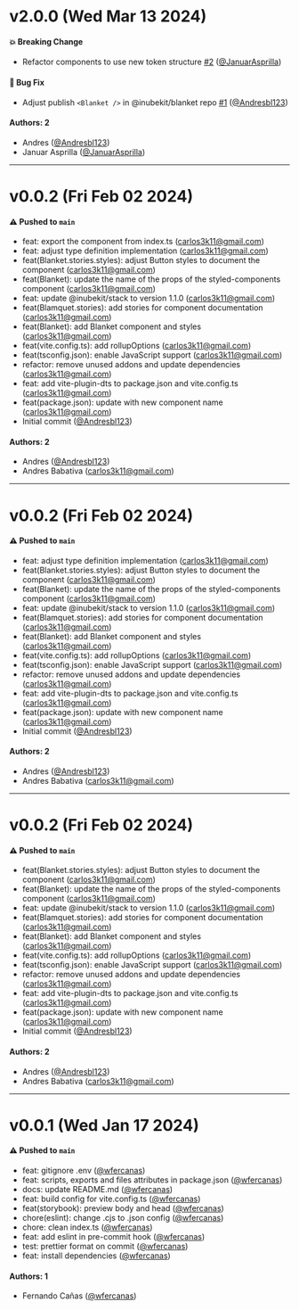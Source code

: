 # v2.0.0 (Wed Mar 13 2024)

#### 💥 Breaking Change

- Refactor components to use new token structure [#2](https://github.com/selsa-inube/inubekit-blanket/pull/2) ([@JanuarAsprilla](https://github.com/JanuarAsprilla))

#### 🐛 Bug Fix

- Adjust publish `<Blanket />` in @inubekit/blanket repo [#1](https://github.com/selsa-inube/inubekit-blanket/pull/1) ([@Andresbl123](https://github.com/Andresbl123))

#### Authors: 2

- Andres ([@Andresbl123](https://github.com/Andresbl123))
- Januar Asprilla  ([@JanuarAsprilla](https://github.com/JanuarAsprilla))

---

# v0.0.2 (Fri Feb 02 2024)

#### ⚠️ Pushed to `main`

- feat: export the component from index.ts (carlos3k11@gmail.com)
- feat: adjust type definition implementation (carlos3k11@gmail.com)
- feat(Blanket.stories.styles): adjust Button styles to document the component (carlos3k11@gmail.com)
- feat(Blanket): update the name of the props of the styled-components component (carlos3k11@gmail.com)
- feat: update @inubekit/stack to version 1.1.0 (carlos3k11@gmail.com)
- feat(Blamquet.stories): add stories for component documentation (carlos3k11@gmail.com)
- feat(Blanket): add Blanket component and styles (carlos3k11@gmail.com)
- feat(vite.config.ts): add rollupOptions (carlos3k11@gmail.com)
- feat(tsconfig.json): enable JavaScript support (carlos3k11@gmail.com)
- refactor: remove unused addons and update dependencies (carlos3k11@gmail.com)
- feat: add vite-plugin-dts to package.json and vite.config.ts (carlos3k11@gmail.com)
- feat(package.json): update with new component name (carlos3k11@gmail.com)
- Initial commit ([@Andresbl123](https://github.com/Andresbl123))

#### Authors: 2

- Andres ([@Andresbl123](https://github.com/Andresbl123))
- Andres Babativa (carlos3k11@gmail.com)

---

# v0.0.2 (Fri Feb 02 2024)

#### ⚠️ Pushed to `main`

- feat: adjust type definition implementation (carlos3k11@gmail.com)
- feat(Blanket.stories.styles): adjust Button styles to document the component (carlos3k11@gmail.com)
- feat(Blanket): update the name of the props of the styled-components component (carlos3k11@gmail.com)
- feat: update @inubekit/stack to version 1.1.0 (carlos3k11@gmail.com)
- feat(Blamquet.stories): add stories for component documentation (carlos3k11@gmail.com)
- feat(Blanket): add Blanket component and styles (carlos3k11@gmail.com)
- feat(vite.config.ts): add rollupOptions (carlos3k11@gmail.com)
- feat(tsconfig.json): enable JavaScript support (carlos3k11@gmail.com)
- refactor: remove unused addons and update dependencies (carlos3k11@gmail.com)
- feat: add vite-plugin-dts to package.json and vite.config.ts (carlos3k11@gmail.com)
- feat(package.json): update with new component name (carlos3k11@gmail.com)
- Initial commit ([@Andresbl123](https://github.com/Andresbl123))

#### Authors: 2

- Andres ([@Andresbl123](https://github.com/Andresbl123))
- Andres Babativa (carlos3k11@gmail.com)

---

# v0.0.2 (Fri Feb 02 2024)

#### ⚠️ Pushed to `main`

- feat(Blanket.stories.styles): adjust Button styles to document the component (carlos3k11@gmail.com)
- feat(Blanket): update the name of the props of the styled-components component (carlos3k11@gmail.com)
- feat: update @inubekit/stack to version 1.1.0 (carlos3k11@gmail.com)
- feat(Blamquet.stories): add stories for component documentation (carlos3k11@gmail.com)
- feat(Blanket): add Blanket component and styles (carlos3k11@gmail.com)
- feat(vite.config.ts): add rollupOptions (carlos3k11@gmail.com)
- feat(tsconfig.json): enable JavaScript support (carlos3k11@gmail.com)
- refactor: remove unused addons and update dependencies (carlos3k11@gmail.com)
- feat: add vite-plugin-dts to package.json and vite.config.ts (carlos3k11@gmail.com)
- feat(package.json): update with new component name (carlos3k11@gmail.com)
- Initial commit ([@Andresbl123](https://github.com/Andresbl123))

#### Authors: 2

- Andres ([@Andresbl123](https://github.com/Andresbl123))
- Andres Babativa (carlos3k11@gmail.com)

---

# v0.0.1 (Wed Jan 17 2024)

#### ⚠️ Pushed to `main`

- feat: gitignore .env ([@wfercanas](https://github.com/wfercanas))
- feat: scripts, exports and files attributes in package.json ([@wfercanas](https://github.com/wfercanas))
- docs: update README.md ([@wfercanas](https://github.com/wfercanas))
- feat: build config for vite.config.ts ([@wfercanas](https://github.com/wfercanas))
- feat(storybook): preview body and head ([@wfercanas](https://github.com/wfercanas))
- chore(eslint): change .cjs to .json config ([@wfercanas](https://github.com/wfercanas))
- chore: clean index.ts ([@wfercanas](https://github.com/wfercanas))
- feat: add eslint in pre-commit hook ([@wfercanas](https://github.com/wfercanas))
- test: prettier format on commit ([@wfercanas](https://github.com/wfercanas))
- feat: install dependencies ([@wfercanas](https://github.com/wfercanas))

#### Authors: 1

- Fernando Cañas ([@wfercanas](https://github.com/wfercanas))
